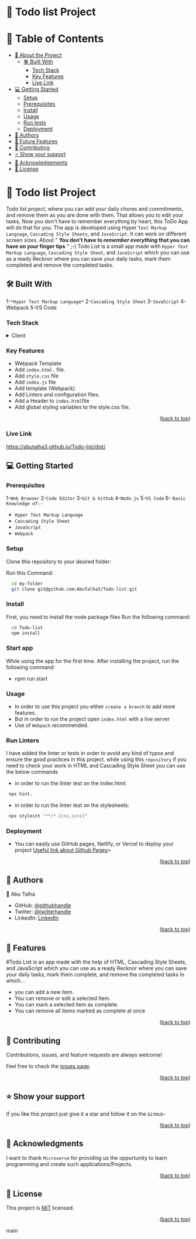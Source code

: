 <a name="readme-top"></a>
# 📖 Todo list Project <a name="about-project"></a>

# 📗 Table of Contents

- [📖 About the Project](#about-project)
  - [🛠 Built With](#built-with)
    - [Tech Stack](#tech-stack)
    - [Key Features](#key-features)
    - [Live Link](#live-link)
- [💻 Getting Started](#getting-started)
  - [Setup](#setup)
  - [Prerequisites](#prerequisites)
  - [Install](#install)
  - [Usage](#usage)
  - [Run tests](#run-tests)
  - [Deployment](#deployment)
- [👥 Authors](#authors)
- [🔭 Future Features](#future-features)
- [🤝 Contributing](#contributing)
- [⭐️ Show your support](#support)
- [🙏 Acknowledgements](#acknowledgements)
- [📝 License](#license)

# 📖 Todo list Project <a name="about-project"></a>

Todo list *project*, where you can add your daily chores and commitments, and remove them as you are done with them. That allows you to edit your tasks, Now you don't have to remember everything by heart, this ToDo App will do that for you. The app is developed using Hyper `Text Markup Language`, `Cascading Style Sheets`, and `JavaScript`. It can work on different screen sizes. About
" **You don't have to *remember everything* that you can have on your finger tips** " ;-) Todo List is a small app made with `Hyper Text Markup Language`, `Cascading Style Sheet`, and `JavaScript` which you can use as a ready Recknor where you can save your daily tasks, mark them completed and remove the completed tasks.

## 🛠 Built With <a name="built-with"></a>

1-`*Hyper Text Markup Language*`
2-`Cascading Style Sheet`
3-`JavaScript`
4-Webpack
5-VS Code

### Tech Stack <a name="tech-stack"></a>

<details>
  <summary>Client</summary>
  <ul>
    <li><a href="https://developer.mozilla.org/en-US/docs/Web/HTML">HTML</a></li>
    <li><a href="https://developer.mozilla.org/en-US/docs/Web/CSS">CSS</a></li>
    <li><a href="https://developer.mozilla.org/en-US/docs/Web/JavaScript">JS</a></li>
  </ul>
</details>

<!-- Features -->

### Key Features <a name="key-features"></a>


- Webpack Template 
- Add `index.html.` file.
- Add `style.css` file
- Add `index.js` file
- Add template (Webpack)
- Add Linters and configuration files.
- Add a Header to `index.html`file
- Add global styling variables to the style.css file.

<p align="right">(<a href="#readme-top">back to top</a>)</p>

### Live Link <a name="live-link"></a>

https://abutalha3.github.io/Todo-list/dist/

<!-- GETTING STARTED -->

## 💻 Getting Started <a name="getting-started"></a>

### Prerequisites

1-`Web Browser`
2-`Code Editor`
3-`Git & Github`
4-`Node.js`
5-`VS Code`
6- `Basic Knowledge of:-`
  - `Hyper Text Markup Language`
  - `Cascading Style Sheet`
  - `JavaScript`
  - `Webpack`

### Setup

Clone this repository to your desired folder:

Run this Command:

```sh
  cd my-folder
  git clone git@github.com:AbuTalha3/Todo-list.git
```

### Install

First, you need to install the node package files
Run the following command:

```sh
  cd Todo-list
  npm install
```
<!-- START APP -->
### Start app
While using the app for the first time. After installing the project, run the following command:

- npm run start

### Usage

- In order to use this project you either `create a branch` to add more features.
- But in order to run the project open `index.html` with a live server
- Use of `Webpack` recommended.

### Run Linters

I have added the linter or tests in order to avoid any kind of typos and ensure the good practices in this project. while using this `repository` if you need to check your work in HTML and Cascading Style Sheet you can use the below commands

- in order to run the linter test on the index.html:

```sh
 npx hint.
```

- in order to run the linter test on  the stylesheets:

```sh
 npx styleint "**/*.{css,scss}"
```

### Deployment

- You can easily use GitHub pages, Netlify, or Vercel to deploy your project
  <a href="https://docs.github.com/en/pages/quickstart">Useful link about Github Pages</a>>

<p align="right">(<a href="#readme-top">back to top</a>)</p>

<!-- AUTHORS -->

## 👥 Authors <a name="authors"></a>


👤 Abu Talha

- GitHub: [@githubhandle](https://github.com/AbuTalha3)
- Twitter: [@twitterhandle](https://twitter.com/AbuTalha8T)
- LinkedIn: [LinkedIn](https://www.linkedin.com/in/abu-talha-8203b252/)

<p align="right">(<a href="#readme-top">back to top</a>)</p>

<!-- FUTURE FEATURES -->

## 🔭 Features <a name="Todo list features"></a>

#Todo List is an app made with the help of HTML, Cascading Style Sheets, and JavaScript which you can use as a ready Recknor where you can save your daily tasks, mark them complete, and remove the completed tasks In which...
- you can add a new item.
- You can remove or edit a selected Item.
- You can mark a selected item as complete.
- You can remove all items marked as complete at once

<p align="right">(<a href="#readme-top">back to top</a>)</p>

<!-- CONTRIBUTING -->

## 🤝 Contributing <a name="contributing"></a>

Contributions, issues, and feature requests are always welcome!

Feel free to check the [issues page](https://github.com/AbuTalha3/Todo-list/issues).

<p align="right">(<a href="#readme-top">back to top</a>)</p>

<!-- SUPPORT -->

## ⭐️ Show your support <a name="support"></a>

If you like this project just give it a star and follow it on the `GitHub`-

<p align="right">(<a href="#readme-top">back to top</a>)</p>

<!-- ACKNOWLEDGEMENTS -->

## 🙏 Acknowledgments <a name="acknowledgements"></a>

I want to thank `Microverse` for providing us the opportunity to learn programming and create such applications/Projects.

<p align="right">(<a href="#readme-top">back to top</a>)</p>

<!-- LICENSE -->

## 📝 License <a name="license"></a>

This project is [MIT](./MIT.md) licensed.

<p align="right">(<a href="#readme-top">back to top</a>)</p>
 main
